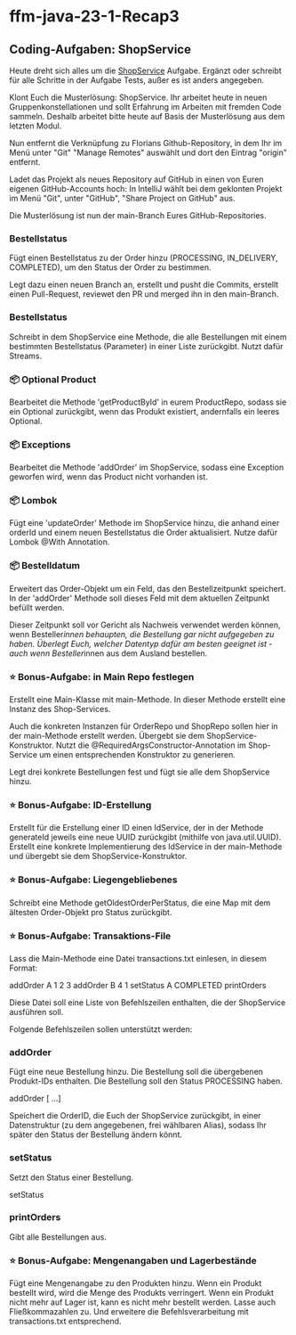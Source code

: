 # ffm-java-23-1-Recap3


## Coding-Aufgaben: ShopService

Heute dreht sich alles um die [ShopService](https://github.com/bartfastiel/Recap-Project-Ecosystem-ShopService) Aufgabe. Ergänzt oder schreibt für alle Schritte in der Aufgabe Tests, außer es ist anders angegeben.

Klont Euch die Musterlösung: ShopService. Ihr arbeitet heute in neuen Gruppenkonstellationen und sollt Erfahrung im Arbeiten mit fremden Code sammeln. Deshalb arbeitet bitte heute auf Basis der Musterlösung aus dem letzten Modul.

Nun entfernt die Verknüpfung zu Florians Github-Repository, in dem Ihr im Menü unter "Git" "Manage Remotes" auswählt und dort den Eintrag "origin" entfernt.

Ladet das Projekt als neues Repository auf GitHub in einen von Euren eigenen GitHub-Accounts hoch: In IntelliJ wählt bei dem geklonten Projekt im Menü "Git", unter "GitHub", "Share Project on GitHub" aus.

Die Musterlösung ist nun der main-Branch Eures GitHub-Repositories.


### Bestellstatus

Fügt einen Bestellstatus zu der Order hinzu (PROCESSING, IN_DELIVERY, COMPLETED), um den Status der Order zu bestimmen.

Legt dazu einen neuen Branch an, erstellt und pusht die Commits, erstellt einen Pull-Request, reviewet den PR und merged ihn in den main-Branch.


### Bestellstatus

Schreibt in dem ShopService eine Methode, die alle Bestellungen mit einem bestimmten Bestellstatus (Parameter) in einer Liste zurückgibt. Nutzt dafür Streams.



### 📦 Optional Product

Bearbeitet die Methode 'getProductById' in eurem ProductRepo, sodass sie ein Optional<Product> zurückgibt, wenn das Produkt existiert, andernfalls ein leeres Optional.



### 📦 Exceptions

Bearbeitet die Methode 'addOrder' im ShopService, sodass eine Exception geworfen wird, wenn das Product nicht vorhanden ist.



### 📦 Lombok

Fügt eine 'updateOrder' Methode im ShopService hinzu, die anhand einer orderId und einem neuen Bestellstatus die Order aktualisiert. Nutze dafür Lombok @With Annotation.



### 📦 Bestelldatum

Erweitert das Order-Objekt um ein Feld, das den Bestellzeitpunkt speichert. In der 'addOrder' Methode soll dieses Feld mit dem aktuellen Zeitpunkt befüllt werden.

Dieser Zeitpunkt soll vor Gericht als Nachweis verwendet werden können, wenn Besteller*innen behaupten, die Bestellung gar nicht aufgegeben zu haben. Überlegt Euch, welcher Datentyp dafür am besten geeignet ist - auch wenn Besteller*innen aus dem Ausland bestellen.



### ⭐️ Bonus-Aufgabe: in Main Repo festlegen

Erstellt eine Main-Klasse mit main-Methode. In dieser Methode erstellt eine Instanz des Shop-Services.

Auch die konkreten Instanzen für OrderRepo und ShopRepo sollen hier in der main-Methode erstellt werden. Übergebt sie dem ShopService-Konstruktor. Nutzt die @RequiredArgsConstructor-Annotation im Shop-Service um einen entsprechenden Konstruktor zu generieren.

Legt drei konkrete Bestellungen fest und fügt sie alle dem ShopService hinzu.



### ⭐️ Bonus-Aufgabe: ID-Erstellung

Erstellt für die Erstellung einer ID einen IdService, der in der Methode generateId jeweils eine neue UUID zurückgibt (mithilfe von java.util.UUID). Erstellt eine konkrete Implementierung des IdService in der main-Methode und übergebt sie dem ShopService-Konstruktor.




### ⭐️ Bonus-Aufgabe: Liegengebliebenes

Schreibt eine Methode getOldestOrderPerStatus, die eine Map mit dem ältesten Order-Objekt pro Status zurückgibt.




### ⭐️ Bonus-Aufgabe: Transaktions-File

Lass die Main-Methode eine Datei transactions.txt einlesen, in diesem Format:

addOrder A 1 2 3
addOrder B 4 1
setStatus A COMPLETED
printOrders


Diese Datei soll eine Liste von Befehlszeilen enthalten, die der ShopService ausführen soll.

Folgende Befehlszeilen sollen unterstützt werden:




### addOrder

Fügt eine neue Bestellung hinzu. Die Bestellung soll die übergebenen Produkt-IDs enthalten. Die Bestellung soll den Status PROCESSING haben.

addOrder <alias for order within file> <productId> [<productId> ...]

Speichert die OrderID, die Euch der ShopService zurückgibt, in einer Datenstruktur (zu dem angegebenen, frei wählbaren Alias), sodass Ihr später den Status der Bestellung ändern könnt.




### setStatus

Setzt den Status einer Bestellung.

setStatus <alias for order within file> <status>



### printOrders

Gibt alle Bestellungen aus.



### ⭐️ Bonus-Aufgabe: Mengenangaben und Lagerbestände

Fügt eine Mengenangabe zu den Produkten hinzu. Wenn ein Produkt bestellt wird, wird die Menge des Produkts verringert. Wenn ein Produkt nicht mehr auf Lager ist, kann es nicht mehr bestellt werden. Lasse auch Fließkommazahlen zu. Und erweitere die Befehlsverarbeitung mit transactions.txt entsprechend.





